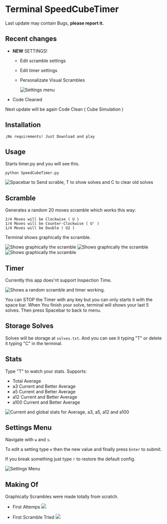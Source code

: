 # Terminal SpeedCubeTimer

Last update may contain Bugs, **please report it.**

## Recent changes

- **NEW** SETTINGS!
  - Edit scramble settings
  - Edit timer settings
  - Personalizate Visual Scrambles

    ![Settings menu](https://i.imgur.com/nBiTMkS.png)

- Code Cleaned

Next update will be again Code Clean ( Cube Simulation ) 

## Installation

    ¡No requirements! Just Download and play

## Usage

Starts timer.py and you will see this. 

    python SpeedCubeTimer.py

 ![Spacebar to Send scrable, T to show solves and C to clear old solves](https://i.imgur.com/2hTlKwD.png)

## Scramble

Generates a random 20 moves scramble which works this way:
    
    2/4 Moves will be Clockwise ( U )
    1/4 Moves will be Counter-Clockwise ( U' )
    1/4 Moves will be Double ( U2 )

Terminal shows graphically the scramble.

  ![Shows graphically the scramble](https://i.imgur.com/VRSwl5q.png)
  ![Shows graphically the scramble](https://i.imgur.com/WQ2v2V4.png)
    ![Shows graphically the scramble](https://i.imgur.com/glZewPE.png)

## Timer

Currently this app does'nt support Inspection Time.

  ![Shows a random scramble and timer working.](https://i.imgur.com/YoXWZji.png)

You can STOP the Timer with any key but you can only starts it with the space bar. When You finish your solve, terminal will shows your last 5 solves.
Then press Spacebar to back to menu.

## Storage Solves

Solves will be storage at `solves.txt`. And you can see it typing "T" or delete it typing "C" in the terminal.

## Stats

Type "T" to watch your stats. 
Supports:
 
  - Total Average
  - a3 Current and Better Average
  - a5 Current and Better Average
  - a12 Current and Better Average
  - a100 Current and Better Average

  ![Current and global stats for Average, a3, a5, a12 and a100](https://i.imgur.com/Yrlfzgq.png)

## Settings Menu

Navigate with `w` and `s`.

To edit a setting type `e` then the new value and finally press `Enter` to submit.

If you break something just type `r` to restore the default config.

  ![Settings Menu](https://i.imgur.com/nBiTMkS.png)


## Making Of

Graphically Scrambles were made totally from scratch.

 - First Attemps 
  ![](https://i.imgur.com/Nm05glg.jpg)

 - First Scramble Tried
  ![](https://i.imgur.com/dzImXvi.jpg)